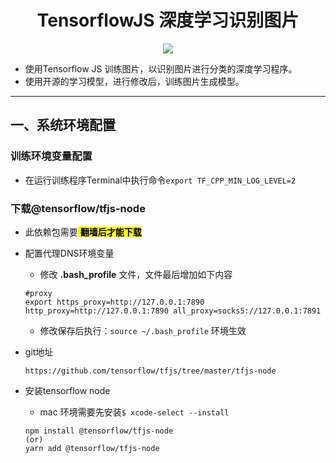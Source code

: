 
<h1 align='center'>TensorflowJS 深度学习识别图片</h1>
<p align='center'>
<img src="https://img.shields.io/badge/License-MIT-green"/><br/>
</p>
<ul>
	<li>使用Tensorflow JS 训练图片，以识别图片进行分类的深度学习程序。</li>
	<li>使用开源的学习模型，进行修改后，训练图片生成模型。</li>
</ul>

---

## 一、系统环境配置

### 训练环境变量配置
- 在运行训练程序Terminal中执行命令`export TF_CPP_MIN_LOG_LEVEL=2`

### 下载@tensorflow/tfjs-node
- 此依赖包需要<mark> **翻墙后才能下载** </mark>
- 配置代理DNS环境变量
	- 修改 **.bash_profile** 文件，文件最后增加如下内容
	
	``` text
	#proxy
	export https_proxy=http://127.0.0.1:7890 http_proxy=http://127.0.0.1:7890 all_proxy=socks5://127.0.0.1:7891
	```
	- 修改保存后执行：`source ~/.bash_profile` 环境生效

- git地址

	```https://github.com/tensorflow/tfjs/tree/master/tfjs-node```
	
- 安装tensorflow node
	- mac 环境需要先安装```$ xcode-select --install```

	```
	npm install @tensorflow/tfjs-node
	(or)
	yarn add @tensorflow/tfjs-node
	```
